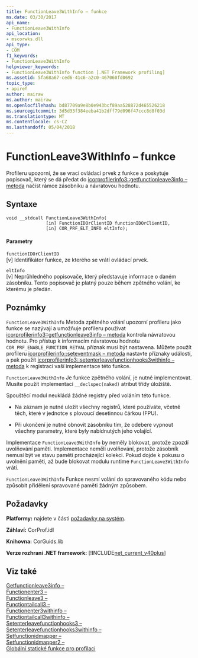 ```yaml
---
title: FunctionLeave3WithInfo – funkce
ms.date: 03/30/2017
api_name:
- FunctionLeave3WithInfo
api_location:
- mscorwks.dll
api_type:
- COM
f1_keywords:
- FunctionLeave3WithInfo
helpviewer_keywords:
- FunctionLeave3WithInfo function [.NET Framework profiling]
ms.assetid: 5fa68a67-ced6-41c6-a2c0-467060fd0692
topic_type:
- apiref
author: mairaw
ms.author: mairaw
ms.openlocfilehash: bd87709a9e8b0e943bcf89aa528872d465526218
ms.sourcegitcommit: 3d5d33f384eeba41b2dff79d096f47ccc8d8f03d
ms.translationtype: MT
ms.contentlocale: cs-CZ
ms.lasthandoff: 05/04/2018
---
```

# <a name="functionleave3withinfo-function"></a>FunctionLeave3WithInfo – funkce
Profileru upozorní, že se vrací ovládací prvek z funkce a poskytuje popisovač, který se dá předat do [icorprofilerinfo3::getfunctionleave3info – metoda](../../../../docs/framework/unmanaged-api/profiling/icorprofilerinfo3-getfunctionleave3info-method.md) načíst rámce zásobníku a návratovou hodnotu.  
  
## <a name="syntax"></a>Syntaxe  
  
```  
void __stdcall FunctionLeave3WithInfo(  
               [in] FunctionIDOrClientID functionIDOrClientID,  
               [in] COR_PRF_ELT_INFO eltInfo);  
```  
  
#### <a name="parameters"></a>Parametry  
 `functionIDOrClientID`  
 [v] Identifikátor funkce, ze kterého se vrátí ovládací prvek.  
  
 `eltInfo`  
 [v] Neprůhledného popisovače, který představuje informace o daném zásobníku. Tento popisovač je platný pouze během zpětného volání, ke kterému je předán.  
  
## <a name="remarks"></a>Poznámky  
 `FunctionLeave3WithInfo` Metoda zpětného volání upozorní profileru jako funkce se nazývají a umožňuje profileru používat [icorprofilerinfo3::getfunctionleave3info – metoda](../../../../docs/framework/unmanaged-api/profiling/icorprofilerinfo3-getfunctionleave3info-method.md) kontrola návratovou hodnotu. Pro přístup k informacím návratovou hodnotu `COR_PRF_ENABLE_FUNCTION_RETVAL` příznak musí být nastavena. Můžete použít profileru [icorprofilerinfo::seteventmask – metoda](../../../../docs/framework/unmanaged-api/profiling/icorprofilerinfo-seteventmask-method.md) nastavte příznaky událostí, a pak použít [icorprofilerinfo3::setenterleavefunctionhooks3withinfo – metoda](../../../../docs/framework/unmanaged-api/profiling/icorprofilerinfo3-setenterleavefunctionhooks3withinfo-method.md) k registraci vaší implementace této funkce.  
  
 `FunctionLeave3WithInfo` Je funkce zpětného volání, je nutné implementovat. Musíte použít implementaci `__declspec(naked)` atribut třídy úložiště.  
  
 Spouštěcí modul neukládá žádné registry před voláním této funkce.  
  
-   Na záznam je nutné uložit všechny registrů, které používáte, včetně těch, které v jednotce s plovoucí desetinnou čárkou (FPU).  
  
-   Při ukončení je nutné obnovit zásobníku tím, že odebere vypnout všechny parametry, které byly nabídnutých jeho volající.  
  
 Implementace `FunctionLeave3WithInfo` by neměly blokovat, protože zpozdí uvolňování paměti. Implementace neměli uvolňování, protože zásobník nemusí být ve stavu paměti procházející kolekci. Pokud dojde k pokusu o uvolnění paměti, až bude blokovat modulu runtime `FunctionLeave3WithInfo` vrátí.  
  
 `FunctionLeave3WithInfo` Funkce nesmí volání do spravovaného kódu nebo způsobit přidělení spravované paměti žádným způsobem.  
  
## <a name="requirements"></a>Požadavky  
 **Platformy:** najdete v části [požadavky na systém](../../../../docs/framework/get-started/system-requirements.md).  
  
 **Záhlaví:** CorProf.idl  
  
 **Knihovna:** CorGuids.lib  
  
 **Verze rozhraní .NET framework:** [!INCLUDE[net_current_v40plus](../../../../includes/net-current-v40plus-md.md)]  
  
## <a name="see-also"></a>Viz také  
 [Getfunctionleave3info –](../../../../docs/framework/unmanaged-api/profiling/icorprofilerinfo3-getfunctionleave3info-method.md)  
 [Functionenter3 –](../../../../docs/framework/unmanaged-api/profiling/functionenter3-function.md)  
 [Functionleave3 –](../../../../docs/framework/unmanaged-api/profiling/functionleave3-function.md)  
 [Functiontailcall3 –](../../../../docs/framework/unmanaged-api/profiling/functiontailcall3-function.md)  
 [Functionenter3withinfo –](../../../../docs/framework/unmanaged-api/profiling/functionenter3withinfo-function.md)  
 [Functiontailcall3withinfo –](../../../../docs/framework/unmanaged-api/profiling/functiontailcall3withinfo-function.md)  
 [Setenterleavefunctionhooks3 –](../../../../docs/framework/unmanaged-api/profiling/icorprofilerinfo3-setenterleavefunctionhooks3-method.md)  
 [Setenterleavefunctionhooks3withinfo –](../../../../docs/framework/unmanaged-api/profiling/icorprofilerinfo3-setenterleavefunctionhooks3withinfo-method.md)  
 [Setfunctionidmapper –](../../../../docs/framework/unmanaged-api/profiling/icorprofilerinfo-setfunctionidmapper-method.md)  
 [Setfunctionidmapper2 –](../../../../docs/framework/unmanaged-api/profiling/icorprofilerinfo3-setfunctionidmapper2-method.md)  
 [Globální statické funkce pro profilaci](../../../../docs/framework/unmanaged-api/profiling/profiling-global-static-functions.md)
